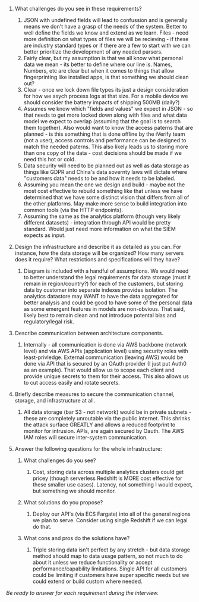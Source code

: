 1. What challenges do you see in these requirements?

      1. JSON with undefined fields will lead to confussion and is generally means we don't have a grasp of the needs of the system. Better to well define the fields we know and extend as we learn. Files - need more definition on what types of files we will be recieving - if these are industry standard types or if there are a few to start with we can better prioritize the development of any needed parsers.
      2. Fairly clear, but my assumption is that we all know what personal data we mean - its better to define where our line is. Names, Numbers, etc are clear but when it comes to things that allow fingerprinting like installed apps, is that something we should clean out?
      3. Clear - once we lock down file types its just a design consideration for how we asych process logs at that size. For a mobile device we should consider the battery impacts of shipping 500MB (daily?)
      4. Assumes we know which "fields and values" we expect in JSON - so that needs to get more locked down along with files and what data model we expect to overlap (assuming that the goal is to search them together). Also would want to know the access paterns that are planned - is this something that is done offline by the iVerify team (not a user), access controls and performance can be designed to match the needed paterns. This also likely leads us to storing more than one copy of the data - cost decisions should be made if we need this hot or cold.
      5. Data security will need to be planned out as well as data storage as things like GDPR and China's data sovernty laws will dictate where "customers data" needs to be and how it needs to be labeled.
      6. Assuming you mean the one we design and build - maybe not the most cost effective to rebuild something like that unless we have determined that we have some distinct vision that differs from all of the other platforms. May make more sense to build integration into common tools (via the HTTP endpoints).
      7. Assuming the same as the analytics platform (though very likely different datasets) - integration through API would be pretty standard. Would just need more information on what the SIEM expects as input. 

1. Design the infrastructure and describe it as detailed as you can. For instance, how the data storage will be organized? How many servers does it require? What restrictions and specifications will they have?
   1. Diagram is included with a handful of assumptions. We would need to better understand the legal requirements for data storage (must it remain in region/country?) for each of the customers, but storing data by customer into separate indexes provides isolation. The analytics datastore may WANT to have the data aggregated for better analysis and could be good to have some of the personal data as some emergent features in models are non-obvious. That said, likely best to remain clean and not introduce potental bias and regulatory/legal risk.

2. Describe communication between architecture components.
   1. Internally - all communication is done via AWS backbone (network level) and via AWS APIs (application level) using security roles with least-privledge. External communication (leaving AWS) would be done via API that is secured by an OAuth provider (I just put Auth0 as an example). That would allow us to scope each client and provide unique secrets to them for their access. This also allows us to cut access easily and rotate secrets.

3. Briefly describe measures to secure the communication channel, storage, and infrastructure at all.
   1. All data storage (bar S3 - not network) would be in private subnets - these are completely unroutable via the public internet. This shrinks the attack surface GREATLY and allows a reduced footprint to monitor for intrusion. APIs, are again secured by Oauth. The AWS IAM roles will secure inter-system communication.

4. Answer the following questions for the whole infrastructure:

   1. What challenges do you see? 
      1. Cost, storing data across multiple analytics clusters could get pricey (though serverless Redshift is MORE cost effective for these smaller use cases). Latency, not something I would expect, but something we should monitor.

   2. What solutions do you propose? 
      1. Deploy our API's (via ECS Fargate) into all of the general regions we plan to serve. Consider using single Redshift if we can legal do that.

   3. What cons and pros do the solutions have?
      1. Triple storing data isn't perfect by any stretch - but data storage method should map to data usage pattern, so not much to do about it unless we reduce functionality or accept performance/capability limitations. Single API for all customers could be limiting if customers have super specific needs but we could extend or build custom where needed.

_Be ready to answer for each requirement during the interview._
